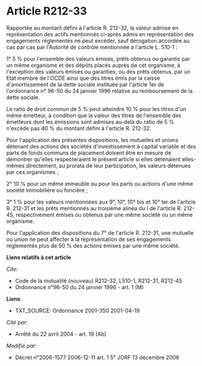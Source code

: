 # Article R212-33

Rapportée au montant défini à l'article R. 212-32, la valeur admise en représentation des actifs mentionnés ci-après admis en
représentation des engagements réglementés ne peut excéder, sauf dérogation accordée au cas par cas par l'Autorité de
contrôle mentionnée à l'article L. 510-1 :

1° 5 % pour l'ensemble des valeurs émises, prêts obtenus ou garantis par un même organisme et des dépôts placés auprès de cet
organisme, à l'exception des valeurs émises ou garanties, ou des prêts obtenus, par un Etat membre de l'OCDE ainsi que des
titres émis par la caisse d'amortissement de la dette sociale instituée par l'article 1er de l'ordonnance n° 96-50 du 24
janvier 1996 relative au remboursement de la dette sociale.

Le ratio de droit commun de 5 % peut atteindre 10 % pour les titres d'un même émetteur, à condition que la valeur des titres
de l'ensemble des émetteurs dont les émissions sont admises au-delà du ratio de 5 % n'excède pas 40 % du montant défini à
l'article R. 212-32.

Pour l'application des présentes dispositions, les mutuelles et unions détenant des actions des sociétés d'investissement à
capital variable et des parts de fonds communs de placement doivent être en mesure de démontrer qu'elles respecteraient le
présent article si elles détenaient elles-mêmes directement, au prorata de leur participation, les valeurs détenues par ces
organismes ;

2° 10 % pour un même immeuble ou pour les parts ou actions d'une même société immobilière ou foncière ;

3° 1 % pour les valeurs mentionnées aux 9°, 10°, 10° bis et 10° ter de l'article R. 212-31 et les prêts mentionnés au
troisième alinéa du I de l'article R. 212-45, respectivement émises ou obtenus par une même société ou un même organisme.

Pour l'application des dispositions du 7° de l'article R. 212-31, une mutuelle ou union ne peut affecter à la représentation
de ses engagements réglementés plus de 50 % des actions émises par une même société.

**Liens relatifs à cet article**

_Cite_:

  - Code de la mutualité (nouveau) R212-32, L510-1, R212-31, R212-45
  - Ordonnance n°96-50 du 24 janvier 1996 - art. 1 (M)

**Liens**:

  - TXT_SOURCE: Ordonnance 2001-350 2001-04-19

_Cité par_:

  - Arrêté du 22 avril 2004 - art. 19 (Ab)

_Modifié par_:

  - Décret n°2006-1577 2006-12-11 art. 1 5° JORF 13 décembre 2006
